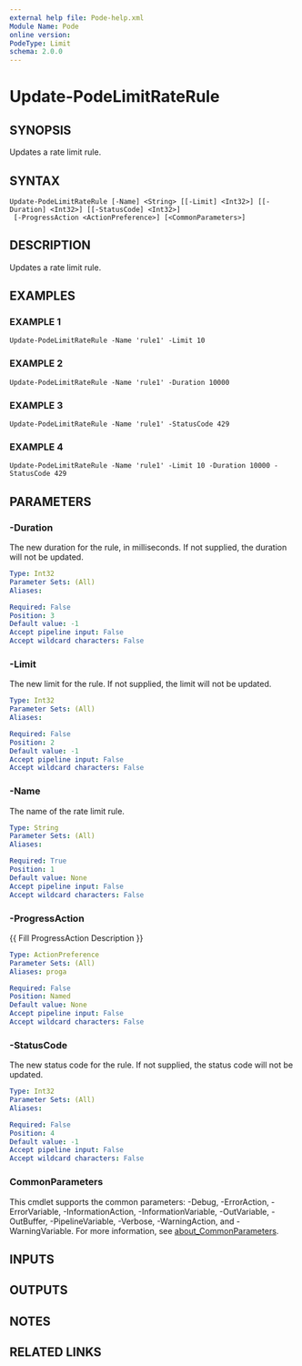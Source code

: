 ```yaml
---
external help file: Pode-help.xml
Module Name: Pode
online version:
PodeType: Limit
schema: 2.0.0
---
```


# Update-PodeLimitRateRule

## SYNOPSIS
Updates a rate limit rule.

## SYNTAX

```
Update-PodeLimitRateRule [-Name] <String> [[-Limit] <Int32>] [[-Duration] <Int32>] [[-StatusCode] <Int32>]
 [-ProgressAction <ActionPreference>] [<CommonParameters>]
```

## DESCRIPTION
Updates a rate limit rule.

## EXAMPLES

### EXAMPLE 1
```
Update-PodeLimitRateRule -Name 'rule1' -Limit 10
```

### EXAMPLE 2
```
Update-PodeLimitRateRule -Name 'rule1' -Duration 10000
```

### EXAMPLE 3
```
Update-PodeLimitRateRule -Name 'rule1' -StatusCode 429
```

### EXAMPLE 4
```
Update-PodeLimitRateRule -Name 'rule1' -Limit 10 -Duration 10000 -StatusCode 429
```

## PARAMETERS

### -Duration
The new duration for the rule, in milliseconds.
If not supplied, the duration will not be updated.

```yaml
Type: Int32
Parameter Sets: (All)
Aliases:

Required: False
Position: 3
Default value: -1
Accept pipeline input: False
Accept wildcard characters: False
```

### -Limit
The new limit for the rule.
If not supplied, the limit will not be updated.

```yaml
Type: Int32
Parameter Sets: (All)
Aliases:

Required: False
Position: 2
Default value: -1
Accept pipeline input: False
Accept wildcard characters: False
```

### -Name
The name of the rate limit rule.

```yaml
Type: String
Parameter Sets: (All)
Aliases:

Required: True
Position: 1
Default value: None
Accept pipeline input: False
Accept wildcard characters: False
```

### -ProgressAction
{{ Fill ProgressAction Description }}

```yaml
Type: ActionPreference
Parameter Sets: (All)
Aliases: proga

Required: False
Position: Named
Default value: None
Accept pipeline input: False
Accept wildcard characters: False
```

### -StatusCode
The new status code for the rule.
If not supplied, the status code will not be updated.

```yaml
Type: Int32
Parameter Sets: (All)
Aliases:

Required: False
Position: 4
Default value: -1
Accept pipeline input: False
Accept wildcard characters: False
```

### CommonParameters
This cmdlet supports the common parameters: -Debug, -ErrorAction, -ErrorVariable, -InformationAction, -InformationVariable, -OutVariable, -OutBuffer, -PipelineVariable, -Verbose, -WarningAction, and -WarningVariable. For more information, see [about_CommonParameters](http://go.microsoft.com/fwlink/?LinkID=113216).

## INPUTS

## OUTPUTS

## NOTES

## RELATED LINKS
